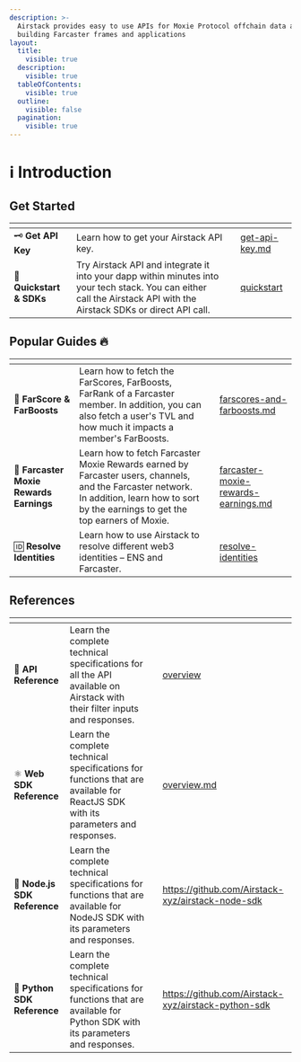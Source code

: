 ```yaml
---
description: >-
  Airstack provides easy to use APIs for Moxie Protocol offchain data and for
  building Farcaster frames and applications
layout:
  title:
    visible: true
  description:
    visible: true
  tableOfContents:
    visible: true
  outline:
    visible: false
  pagination:
    visible: true
---
```


# ℹ️ Introduction



## Get Started

<table data-view="cards"><thead><tr><th></th><th></th><th></th><th data-hidden data-card-target data-type="content-ref"></th></tr></thead><tbody><tr><td><span data-gb-custom-inline data-tag="emoji" data-code="1f5dd">🗝️</span> <strong>Get API Key</strong></td><td>Learn how to get your Airstack API key.</td><td></td><td><a href="get-started/get-api-key.md">get-api-key.md</a></td></tr><tr><td><span data-gb-custom-inline data-tag="emoji" data-code="1f680">🚀</span> <strong>Quickstart &#x26; SDKs</strong></td><td>Try Airstack API and integrate it into your dapp within minutes into your tech stack. You can either call the Airstack API with the Airstack SDKs or direct API call.</td><td></td><td><a href="get-started/quickstart/">quickstart</a></td></tr></tbody></table>

## Popular Guides :fire:

<table data-view="cards"><thead><tr><th></th><th></th><th></th><th data-hidden data-card-target data-type="content-ref"></th></tr></thead><tbody><tr><td><span data-gb-custom-inline data-tag="emoji" data-code="1f680">🚀</span> <strong>FarScore &#x26; FarBoosts</strong></td><td>Learn how to fetch the FarScores, FarBoosts, FarRank of a Farcaster member. In addition, you can also fetch a user's TVL and how much it impacts a member's FarBoosts.</td><td></td><td><a href="moxie/farscores-and-farboosts.md">farscores-and-farboosts.md</a></td></tr><tr><td><span data-gb-custom-inline data-tag="emoji" data-code="1f49c">💜</span> <strong>Farcaster Moxie Rewards Earnings</strong></td><td>Learn how to fetch Farcaster Moxie Rewards earned by Farcaster users, channels, and the Farcaster network. In addition, learn how to sort by the earnings to get the top earners of Moxie.</td><td></td><td><a href="moxie/farcaster-moxie-rewards-earnings.md">farcaster-moxie-rewards-earnings.md</a></td></tr><tr><td><span data-gb-custom-inline data-tag="emoji" data-code="1f194">🆔</span> <strong>Resolve Identities</strong></td><td>Learn how to use Airstack to resolve different web3 identities – ENS and Farcaster.</td><td></td><td><a href="guides/resolve-identities/">resolve-identities</a></td></tr></tbody></table>

## References

<table data-view="cards"><thead><tr><th></th><th></th><th></th><th data-hidden data-card-target data-type="content-ref"></th></tr></thead><tbody><tr><td><span data-gb-custom-inline data-tag="emoji" data-code="1f4d6">📖</span> <strong>API Reference</strong></td><td>Learn the complete technical specifications for all the API available on Airstack with their filter inputs and responses.</td><td></td><td><a href="api-references/overview/">overview</a></td></tr><tr><td><span data-gb-custom-inline data-tag="emoji" data-code="269b">⚛️</span> <strong>Web SDK Reference</strong></td><td>Learn the complete technical specifications for functions that are available for ReactJS SDK with its parameters and responses.</td><td></td><td><a href="web-sdk-reference/overview.md">overview.md</a></td></tr><tr><td><span data-gb-custom-inline data-tag="emoji" data-code="1f5fc">🗼</span> <strong>Node.js SDK Reference</strong></td><td>Learn the complete technical specifications for functions that are available for NodeJS SDK with its parameters and responses.</td><td></td><td><a href="https://github.com/Airstack-xyz/airstack-node-sdk">https://github.com/Airstack-xyz/airstack-node-sdk</a></td></tr><tr><td><span data-gb-custom-inline data-tag="emoji" data-code="1f40d">🐍</span> <strong>Python SDK Reference</strong></td><td>Learn the complete technical specifications for functions that are available for Python SDK with its parameters and responses.</td><td></td><td><a href="https://github.com/Airstack-xyz/airstack-python-sdk">https://github.com/Airstack-xyz/airstack-python-sdk</a></td></tr></tbody></table>
